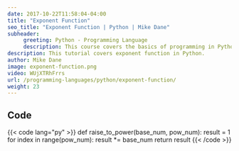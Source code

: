 ```yaml
---
date: 2017-10-22T11:58:04-04:00
title: "Exponent Function"
seo_title: "Exponent Function | Python | Mike Dane"
subheader:
     greeting: Python - Programming Language
     description: This course covers the basics of programming in Python. Work your way through the videos/articles and I'll teach you everything you need to know to start your programming journey!
description: This tutorial covers exponent function in Python.
author: Mike Dane
image: exponent-function.png
video: WUjXTRhFrrs
url: /programming-languages/python/exponent-function/
weight: 23
---
```


## Code

{{< code lang="py" >}}
def raise_to_power(base_num, pow_num):
     result = 1
     for index in range(pow_num):
          result *= base_num
     return result
{{< /code >}}